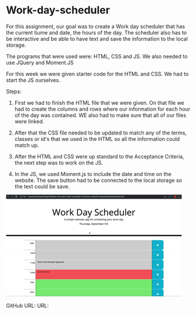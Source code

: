 # Work-day-scheduler

For this assignment, our goal was to create a Work day scheduler that has the current tiume and date, the hours of the day. The scheduler also has to be interactive and be able to have text and save the information to the local storage.

The programs that were used were: HTML, CSS and JS. We also needed to use JQuery and Moment.JS

For this week we were given starter code for the HTML and CSS. We had to start the JS ourselves.

Steps:

1. First we had to finish the HTML file that we were given. On that file we had to create the columns and rows where our information for each hour of the day was contained. WE also had to make sure that all of our files were linked.

2. After that the CSS file needed to be updated to match any of the terms, classes or id's that we used in the HTML so all the information could match up.

3. After the HTML and CSS were up standard to the Acceptance Criteria, the next step was to work on the JS.

4. In the JS, we used Moment.js to include the date and time on the website. The save button had to be connected to the local storage so the text could be save.

![Scheduler](./Assets/05-third-party-apis-homework-demo.gif)


GitHub URL:
URL: 